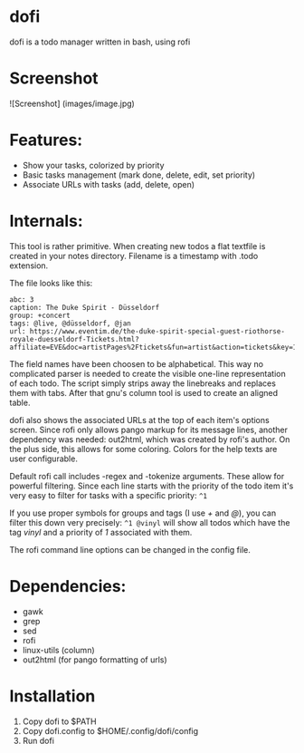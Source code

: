 # dofi
dofi is a todo manager written in bash, using rofi

# Screenshot
![Screenshot]
(images/image.jpg)

# Features:

* Show your tasks, colorized by priority
* Basic tasks management (mark done, delete, edit, set priority)
* Associate URLs with tasks (add, delete, open)

# Internals:

This tool is rather primitive. When creating new todos a flat textfile is created
in your notes directory. Filename is a timestamp with .todo extension.

The file looks like this:

```
abc: 3
caption: The Duke Spirit - Düsseldorf
group: +concert
tags: @live, @düsseldorf, @jan
url: https://www.eventim.de/the-duke-spirit-special-guest-riothorse-royale-duesseldorf-Tickets.html?affiliate=EVE&doc=artistPages%2Ftickets&fun=artist&action=tickets&key=1654921%247955928&jumpIn=yTix&kuid=27703&from=erdetaila
```

The field names have been choosen to be alphabetical. This way no complicated parser is needed to create
the visible one-line representation of each todo. The script simply strips away the linebreaks and replaces them with
tabs. After that gnu's column tool is used to create an aligned table.

dofi also shows the associated URLs at the top of each item's options screen. Since rofi only allows pango markup for its
message lines, another dependency was needed: out2html, which was created by rofi's author. On the plus side, this allows
for some coloring. Colors for the help texts are user configurable.

Default rofi call includes -regex and -tokenize arguments. These allow for powerful filtering. Since each line starts with the priority of the todo item
it's very easy to filter for tasks with a specific priority: `^1`

If you use proper symbols for groups and tags (I use *+* and *@*), you can filter this down very precisely: `^1 @vinyl` will show all todos which
have the tag *vinyl* and a priority of *1* associated with them.

The rofi command line options can be changed in the config file.

# Dependencies:

* gawk
* grep
* sed
* rofi
* linux-utils (column)
* out2html (for pango formatting of urls)

# Installation

1. Copy dofi to $PATH
2. Copy dofi.config to $HOME/.config/dofi/config
3. Run dofi
